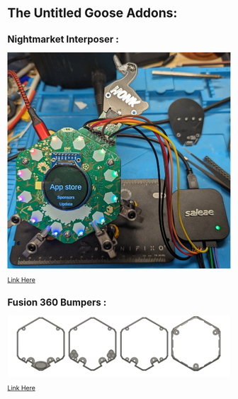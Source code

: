 # The Untitled Goose Addons: 

## Nightmarket Interposer : 

[![A Photo of the Interposer Project](./Interposer/OnDesk.jpg 'Opens The Interposer Project Page')](./Interposer/README.md)

[Link Here](./Interposer/README.md)

## Fusion 360 Bumpers : 

[![Fusion360 Bumper Project]( ./Fusion360%20Bumper%20Files/BumpersMain.png 'Opens The Fusion360 Bumper Page')](./Fusion360%20Bumper%20Files/README.md)

[Link Here](./Fusion360%20Bumper%20Files/README.md)

